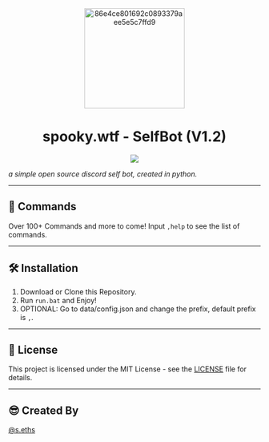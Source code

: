 <div align="center">
  <img src="https://github.com/user-attachments/assets/27b7cd4d-1c23-4711-b7ec-4158f6a8574f" alt="86e4ce801692c0893379aee5e5c7ffd9" width="200"/>
</div>

<h1 align="center">spooky.wtf - SelfBot (V1.2)</h1>
<p align="center">
  <a href="https://raw.githubusercontent.com/s-eths/spooky-selfbot/refs/heads/main/LICENSE">
    <img src="https://img.shields.io/badge/License-MIT-important">
  </a>
</p>

*a simple open source discord self bot, created in python.*

---

## 🚀 Commands
Over 100+ Commands and more to come! Input `,help` to see the list of commands.

---

## 🛠️ Installation

1. Download or Clone this Repository.
2. Run `run.bat` and Enjoy!
3. OPTIONAL: Go to data/config.json and change the prefix, default prefix is `,`.

---

## 📄 License

This project is licensed under the MIT License - see the [LICENSE](LICENSE) file for details.

---

## 😎 Created By

[@s.eths](https://github.com/s-eths)

